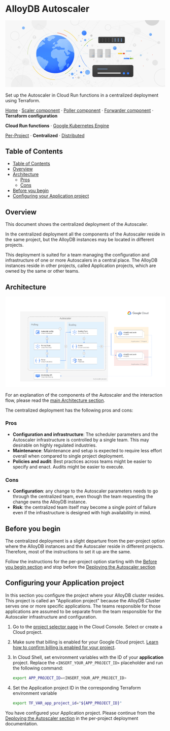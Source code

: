 # AlloyDB Autoscaler

![AlloyDB Autoscaler](../../../../resources/hero-image.jpg)

Set up the Autoscaler in Cloud Run functions in a centralized deployment using
Terraform.

[Home](../../../../README.md) ·
[Scaler component](../../../../src/alloydb-autoscaler/scaler/README.md) ·
[Poller component](../../../../src/alloydb-autoscaler/poller/README.md) ·
[Forwarder component](../../../../src/alloydb-autoscaler/forwarder/README.md) ·
**Terraform configuration**

**Cloud Run functions** · [Google Kubernetes Engine](../../gke/README.md)

[Per-Project](../per-project/README.md) · **Centralized** ·
[Distributed](../distributed/README.md)

## Table of Contents

- [Table of Contents](#table-of-contents)
- [Overview](#overview)
- [Architecture](#architecture)
    - [Pros](#pros)
    - [Cons](#cons)
- [Before you begin](#before-you-begin)
- [Configuring your Application project](#configuring-your-application-project)

## Overview

This document shows the centralized deployment of the Autoscaler.

In the centralized deployment all the components of the Autoscaler reside in the
same project, but the AlloyDB instances may be located in different projects.

This deployment is suited for a team managing the configuration and
infrastructure of one or more Autoscalers in a central place. The AlloyDB
instances reside in other projects, called Application projects, which are owned
by the same or other teams.

## Architecture

![Centralized Architecture](../../../../resources/architecture-centralized.png)

For an explanation of the components of the Autoscaler and the interaction flow,
please read the [main Architecture section](../README.md#architecture).

The centralized deployment has the following pros and cons:

### Pros

- **Configuration and infrastructure**: The scheduler parameters and the
  Autoscaler infrastructure is controlled by a single team. This may desirable
  on highly regulated industries.
- **Maintenance**: Maintenance and setup is expected to require less effort
  overall when compared to single project deployment.
- **Policies and audit**: Best practices across teams might be easier to specify
  and enact. Audits might be easier to execute.

### Cons

- **Configuration**: any change to the Autoscaler parameters needs to go through
  the centralized team, even though the team requesting the change owns the
  AlloyDB instance.
- **Risk**: the centralized team itself may become a single point of failure
  even if the infrastructure is designed with high availability in mind.

## Before you begin

The centralized deployment is a slight departure from the per-project option
where the AlloyDB instances and the Autoscaler reside in different projects.
Therefore, most of the instructions to set it up are the same.

Follow the instructions for the per-project option starting with the
[Before you begin section](../per-project/README.md#before-you-begin) and stop
before the
[Deploying the Autoscaler section](../per-project/README.md#deploying-the-autoscaler)

## Configuring your Application project

In this section you configure the project where your AlloyDB cluster resides.
This project is called an "Application project" because the AlloyDB Cluster
serves one or more specific applications. The teams responsible for those
applications are assumed to be separate from the team responsible for the
Autoscaler infrastructure and configuration.

1.  Go to the [project selector page][project-selector] in the Cloud Console.
    Select or create a Cloud project.

1.  Make sure that billing is enabled for your Google Cloud project. [Learn how
    to confirm billing is enabled for your project][enable-billing].

1.  In Cloud Shell, set environment variables with the ID of your
    **application** project. Replace the `<INSERT_YOUR_APP_PROJECT_ID>`
    placeholder and run the following command:

    ```sh
    export APP_PROJECT_ID=<INSERT_YOUR_APP_PROJECT_ID>
    ```

1.  Set the Application project ID in the corresponding Terraform environment
    variable

    ```sh
    export TF_VAR_app_project_id="${APP_PROJECT_ID}"
    ```

You have configured your Application project. Please continue from the
[Deploying the Autoscaler section](../per-project/README.md#deploying-the-autoscaler)
in the per-project deployment documentation.

<!-- LINKS: https://www.markdownguide.org/basic-syntax/#reference-style-links -->

[enable-billing]: https://cloud.google.com/billing/docs/how-to/modify-project
[project-selector]:
    https://console.cloud.google.com/projectselector2/home/dashboard
